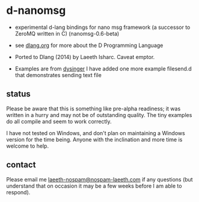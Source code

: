 d-nanomsg
=========
* experimental d-lang bindings for nano msg framework (a successor to ZeroMQ written in C) (nanomsg-0.6-beta)

* see [dlang.org](dlang.org) for more about the D Programming Language

* Ported to Dlang (2014) by Laeeth Isharc.  Caveat emptor.

* Examples are from [dysinger](https://github.com/dysinger/nanomsg-examples/blob/master/README.org)
I have added one more example filesend.d that demonstrates sending text file

status
-------
Please be aware that this is something like pre-alpha readiness; it was written in a hurry and may not be of outstanding quality.  The tiny examples do all compile and seem to work correctly.

I have not tested on Windows, and don't plan on maintaining a Windows version for the time being.  Anyone with the inclination and more time is welcome to help.


contact
-------
Please email me laeeth-nospam@nospam-laeeth.com if any questions (but understand that
on occasion it may be a few weeks before I am able to respond).
    

